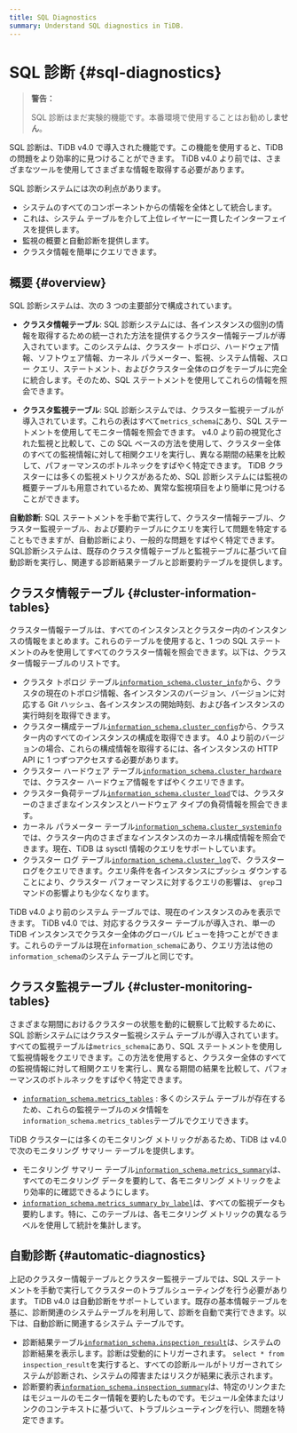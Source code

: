 ```yaml
---
title: SQL Diagnostics
summary: Understand SQL diagnostics in TiDB.
---
```


# SQL 診断 {#sql-diagnostics}

> **警告：**
>
> SQL 診断はまだ実験的機能です。本番環境で使用することはお勧めし**ません**。

SQL 診断は、TiDB v4.0 で導入された機能です。この機能を使用すると、TiDB の問題をより効率的に見つけることができます。 TiDB v4.0 より前では、さまざまなツールを使用してさまざまな情報を取得する必要があります。

SQL 診断システムには次の利点があります。

-   システムのすべてのコンポーネントからの情報を全体として統合します。
-   これは、システム テーブルを介して上位レイヤーに一貫したインターフェイスを提供します。
-   監視の概要と自動診断を提供します。
-   クラスタ情報を簡単にクエリできます。

## 概要 {#overview}

SQL 診断システムは、次の 3 つの主要部分で構成されています。

-   **クラスタ情報テーブル**: SQL 診断システムには、各インスタンスの個別の情報を取得するための統一された方法を提供するクラスター情報テーブルが導入されています。このシステムは、クラスター トポロジ、ハードウェア情報、ソフトウェア情報、カーネル パラメーター、監視、システム情報、スロー クエリ、ステートメント、およびクラスター全体のログをテーブルに完全に統合します。そのため、SQL ステートメントを使用してこれらの情報を照会できます。

-   **クラスタ監視テーブル**: SQL 診断システムでは、クラスター監視テーブルが導入されています。これらの表はすべて`metrics_schema`にあり、SQL ステートメントを使用してモニター情報を照会できます。 v4.0 より前の視覚化された監視と比較して、この SQL ベースの方法を使用して、クラスター全体のすべての監視情報に対して相関クエリを実行し、異なる期間の結果を比較して、パフォーマンスのボトルネックをすばやく特定できます。 TiDB クラスターには多くの監視メトリクスがあるため、SQL 診断システムには監視の概要テーブルも用意されているため、異常な監視項目をより簡単に見つけることができます。

**自動診断**: SQL ステートメントを手動で実行して、クラスター情報テーブル、クラスター監視テーブル、および要約テーブルにクエリを実行して問題を特定することもできますが、自動診断により、一般的な問題をすばやく特定できます。 SQL診断システムは、既存のクラスタ情報テーブルと監視テーブルに基づいて自動診断を実行し、関連する診断結果テーブルと診断要約テーブルを提供します。

## クラスタ情報テーブル {#cluster-information-tables}

クラスター情報テーブルは、すべてのインスタンスとクラスター内のインスタンスの情報をまとめます。これらのテーブルを使用すると、1 つの SQL ステートメントのみを使用してすべてのクラスター情報を照会できます。以下は、クラスター情報テーブルのリストです。

-   クラスタ トポロジ テーブル[`information_schema.cluster_info`](/information-schema/information-schema-cluster-info.md)から、クラスタの現在のトポロジ情報、各インスタンスのバージョン、バージョンに対応する Git ハッシュ、各インスタンスの開始時刻、および各インスタンスの実行時刻を取得できます。
-   クラスター構成テーブル[`information_schema.cluster_config`](/information-schema/information-schema-cluster-config.md)から、クラスター内のすべてのインスタンスの構成を取得できます。 4.0 より前のバージョンの場合、これらの構成情報を取得するには、各インスタンスの HTTP API に 1 つずつアクセスする必要があります。
-   クラスター ハードウェア テーブル[`information_schema.cluster_hardware`](/information-schema/information-schema-cluster-hardware.md)では、クラスター ハードウェア情報をすばやくクエリできます。
-   クラスター負荷テーブル[`information_schema.cluster_load`](/information-schema/information-schema-cluster-load.md)では、クラスターのさまざまなインスタンスとハードウェア タイプの負荷情報を照会できます。
-   カーネル パラメーター テーブル[`information_schema.cluster_systeminfo`](/information-schema/information-schema-cluster-systeminfo.md)では、クラスター内のさまざまなインスタンスのカーネル構成情報を照会できます。現在、TiDB は sysctl 情報のクエリをサポートしています。
-   クラスター ログ テーブル[`information_schema.cluster_log`](/information-schema/information-schema-cluster-log.md)で、クラスター ログをクエリできます。クエリ条件を各インスタンスにプッシュ ダウンすることにより、クラスター パフォーマンスに対するクエリの影響は、 `grep`コマンドの影響よりも少なくなります。

TiDB v4.0 より前のシステム テーブルでは、現在のインスタンスのみを表示できます。 TiDB v4.0 では、対応するクラスター テーブルが導入され、単一の TiDB インスタンスでクラスター全体のグローバル ビューを持つことができます。これらのテーブルは現在`information_schema`にあり、クエリ方法は他の`information_schema`のシステム テーブルと同じです。

## クラスタ監視テーブル {#cluster-monitoring-tables}

さまざまな期間におけるクラスターの状態を動的に観察して比較するために、SQL 診断システムにはクラスター監視システム テーブルが導入されています。すべての監視テーブルは`metrics_schema`にあり、SQL ステートメントを使用して監視情報をクエリできます。この方法を使用すると、クラスター全体のすべての監視情報に対して相関クエリを実行し、異なる期間の結果を比較して、パフォーマンスのボトルネックをすばやく特定できます。

-   [`information_schema.metrics_tables`](/information-schema/information-schema-metrics-tables.md) : 多くのシステム テーブルが存在するため、これらの監視テーブルのメタ情報を`information_schema.metrics_tables`テーブルでクエリできます。

TiDB クラスターには多くのモニタリング メトリックがあるため、TiDB は v4.0 で次のモニタリング サマリー テーブルを提供します。

-   モニタリング サマリー テーブル[`information_schema.metrics_summary`](/information-schema/information-schema-metrics-summary.md)は、すべてのモニタリング データを要約して、各モニタリング メトリックをより効率的に確認できるようにします。
-   [`information_schema.metrics_summary_by_label`](/information-schema/information-schema-metrics-summary.md)は、すべての監視データも要約します。特に、このテーブルは、各モニタリング メトリックの異なるラベルを使用して統計を集計します。

## 自動診断 {#automatic-diagnostics}

上記のクラスター情報テーブルとクラスター監視テーブルでは、SQL ステートメントを手動で実行してクラスターのトラブルシューティングを行う必要があります。 TiDB v4.0 は自動診断をサポートしています。既存の基本情報テーブルを基に、診断関連のシステムテーブルを利用して、診断を自動で実行できます。以下は、自動診断に関連するシステム テーブルです。

-   診断結果テーブル[`information_schema.inspection_result`](/information-schema/information-schema-inspection-result.md)は、システムの診断結果を表示します。診断は受動的にトリガーされます。 `select * from inspection_result`を実行すると、すべての診断ルールがトリガーされてシステムが診断され、システムの障害またはリスクが結果に表示されます。
-   診断要約表[`information_schema.inspection_summary`](/information-schema/information-schema-inspection-summary.md)は、特定のリンクまたはモジュールのモニター情報を要約したものです。モジュール全体またはリンクのコンテキストに基づいて、トラブルシューティングを行い、問題を特定できます。
